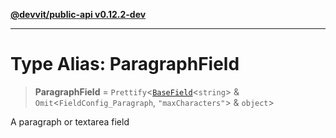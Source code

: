 [**@devvit/public-api v0.12.2-dev**](../README.md)

---

# Type Alias: ParagraphField

> **ParagraphField** = `Prettify`\<[`BaseField`](BaseField.md)\<`string`\> & `Omit`\<`FieldConfig_Paragraph`, `"maxCharacters"`\> & `object`\>

A paragraph or textarea field
